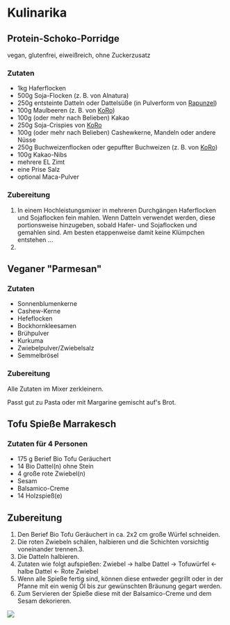 # Kulinarika

## Protein-Schoko-Porridge
vegan, glutenfrei, eiweißreich, ohne Zuckerzusatz

### Zutaten
* 1kg Haferflocken
* 500g Soja-Flocken (z. B. von Alnatura)
* 250g entsteinte Datteln oder Dattelsüße (in Pulverform von <a href="https://www.rapunzel.de/bio-produkt-dattelsuesse-hand-in-hand--1400190.html">Rapunzel</a>)
* 100g Maulbeeren (z. B. von <a href="https://www.korodrogerie.de/bio-maulbeeren-weiss-1-kg">KoRo</a>)
* 100g (oder mehr nach Belieben) Kakao
* 250g Soja-Crispies von <a href="https://www.korodrogerie.de/soja-protein-crispies-77-mit-kakao-1-kg">KoRo</a>
* 100g (oder mehr nach Belieben) Cashewkerne, Mandeln oder andere Nüsse
* 250g Buchweizenflocken oder gepuffter Buchweizen (z. B. von <a href="https://www.korodrogerie.de/bio-buchweizen-gepufft-350-g">KoRo</a>)
* 100g Kakao-Nibs
* mehrere EL Zimt
* eine Prise Salz
* optional Maca-Pulver

### Zubereitung
1. In einem Hochleistungsmixer in mehreren Durchgängen Haferflocken und Sojaflocken fein mahlen. Wenn Datteln verwendet werden, diese portionsweise hinzugeben, sobald Hafer- und Sojaflocken und gemahlen sind. Am besten etappenweise damit keine Klümpchen entstehen ...
2. 

## Veganer "Parmesan"
### Zutaten
* Sonnenblumenkerne
* Cashew-Kerne
* Hefeflocken
* Bockhornkleesamen
* Brühpulver
* Kurkuma
* Zwiebelpulver/Zwiebelsalz
* Semmelbrösel

### Zubereitung
Alle Zutaten im Mixer zerkleinern.

Passt gut zu Pasta oder mit Margarine gemischt auf's Brot.

## Tofu Spieße Marrakesch
### Zutaten für 4 Personen
* 175 g Berief Bio Tofu Geräuchert
* 14 Bio Dattel(n) ohne Stein
* 4 große rote Zwiebel(n)
* Sesam
* Balsamico-Creme
* 14 Holzspieß(e)

## Zubereitung
1. Den Berief Bio Tofu Geräuchert in ca. 2x2 cm große Würfel schneiden.
2. Die roten Zwiebeln schälen, halbieren und die Schichten vorsichtig voneinander trennen.3.
3. Die Datteln halbieren.
4. Zutaten wie folgt aufspießen: Zwiebel -> halbe Dattel -> Tofuwürfel <- halbe Dattel <- Rote Zwiebel
5. Wenn alle Spieße fertig sind, können diese entweder gegrillt oder in der Pfanne mit ein wenig Öl bis zur gewünschten Bräunung gegart werden.
6. Zum Servieren der Spieße diese mit der Balsamico-Creme und dem Sesam dekorieren.

<img src="https://www.berief-food.de/index.php?rex_media_type=kopfbildrezept&rex_media_file=berief_bio_tofu_geraeuchert_tofu_spiesse_marrakesch.jpg"/>
